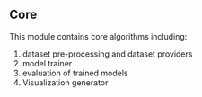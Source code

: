 ## Core

This module contains core algorithms including:
1. dataset pre-processing and dataset providers
2. model trainer
3. evaluation of trained models
4. Visualization generator
